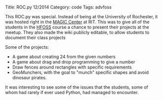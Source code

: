 Title: ROC.py 12/2014
Category: code
Tags: advfoss

This ROC.py was special. Instead of being at the University of Rochester, it was hosted right in the [MAGIC Center] at RIT. This was to give all of the students in the [HFOSS] course a chance to present their projects at the meetup. They also made the wiki publicly editable, to allow students to document their class projects

Some of the projects:

- A game about creating 24 from the given numbers
- A game about drag and drop programming to give a number
- Draw fences around rectangles with specific requirements
- GeoMunchers, with the goal to "munch" specific shapes and avoid dinosaur pirates.

It was interesting to see some of the issues that the students, some of whom had rarely if ever used Python, had managed to encounter.

[MAGIC Center]: http://magic.rit.edu
[HFOSS]: http://hfoss-fossrit.rhcloud.com
